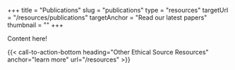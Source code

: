 +++
title = "Publications"
slug = "publications"
type = "resources"
targetUrl = "/resources/publications"
targetAnchor = "Read our latest papers"
thumbnail = ""
+++

Content here!

{{< call-to-action-bottom heading="Other Ethical Source Resources" anchor="learn more" url="/resources" >}}
